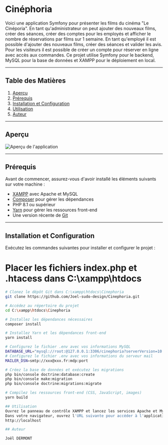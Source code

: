 # Cinéphoria

Voici une application Symfony pour présenter les films du cinéma "Le Cinéporia". En tant qu'administrateur on peut ajouter des nouveaux films, créer des séances, créer des comptes pour les employés et afficher le nombre de réservations par films sur 1 semaine. En tant qu'employé il est possible d'ajouter des nouveaux films, créer des séances et valider les avis. Pour les visiteurs il est possible de créer un compte pour réserver en ligne avec accès aux commandes.  Ce projet utilise Symfony pour le backend, MySQL pour la base de données et XAMPP pour le déploiement en local.

---

## Table des Matières

1. [Aperçu](#aperçu)
2. [Prérequis](#prérequis)
3. [Installation et Configuration](#installation-et-configuration)
4. [Utilisation](#utilisation)
5. [Auteur](#auteur)

---

## Aperçu

![Aperçu de l'application](aperçu.png)
  
---

## Prérequis

Avant de commencer, assurez-vous d'avoir installé les éléments suivants sur votre machine :

- [XAMPP](https://www.apachefriends.org/) avec Apache et MySQL
- [Composer](https://getcomposer.org/) pour gérer les dépendances
- PHP 8.1 ou supérieur
- [Yarn](https://classic.yarnpkg.com/en/docs/install) pour gérer les ressources front-end
- Une version récente de [Git](https://git-scm.com/)

---

## Installation et Configuration

Exécutez les commandes suivantes pour installer et configurer le projet :

# Placer les fichiers index.php et .htacess dans C:\xampp\htdocs

```bash
# Clonez le dépôt Git dans C:\xampp\htdocs\Cinephoria
git clone https://github.com/Joel-sudo-design/Cinephoria.git

# Accédez au répertoire du projet
cd C:\xampp\htdocs\Cinephoria

# Installez les dépendances nécessaires
composer install

# Installez Yarn et les dépendances front-end
yarn install

# Configurez le fichier .env avec vos informations MySQL
DATABASE_URL="mysql://root:@127.0.0.1:3306/cinephoria?serverVersion=10.4.32-MariaDB"
# Configurez le fichier .env avec vos informations du serveur mail
MAILER_DSN=smtp://xxx@xxx.fr:mdp:port

# Créez la base de données et exécutez les migrations
php bin/console doctrine:database:create
php bin/console make:migration
php bin/console doctrine:migrations:migrate

# Compilez les ressources front-end (CSS, JavaScript, images)
yarn build

## Utilisation
Ouvrez le panneau de contrôle XAMPP et lancez les services Apache et MySQL.
Dans votre navigateur, ouvrez l'URL suivante pour accéder à l'application :
http://localhost

## Auteur

Joël DERMONT

